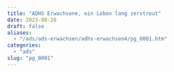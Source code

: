 ```yaml
---
title: "ADHS Erwachsene, ein Leben lang zerstreut"
date: 2023-08-26
draft: false
aliases:
  - "/ads/ads-erwachsen/adhs-erwachsen4/pg_0001.htm"
categories:
  - "ads"
slug: "pg_0001"
---
```


